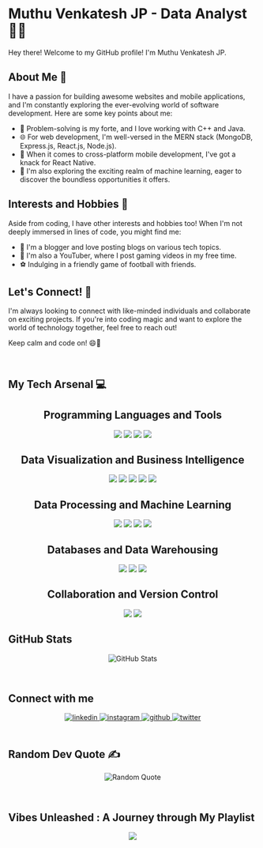 <!--### Hi there 👋-->


<!-- <div align="center">
<img src="https://github.com/Logeshwaran95/Logeshwaran95/assets/83328395/3a3f47c6-bf3f-4f3c-b140-dfe2cc0740c0" align="center" style="width: 100%" />
</div>
-->

  

# Muthu Venkatesh JP - Data Analyst 👨‍💻

Hey there! Welcome to my GitHub profile! I'm Muthu Venkatesh JP.

## About Me 📝

I have a passion for building awesome websites and mobile applications, and I'm constantly exploring the ever-evolving world of software development. Here are some key points about me:

- 🔨 Problem-solving is my forte, and I love working with C++ and Java.
- 🌐 For web development, I'm well-versed in the MERN stack (MongoDB, Express.js, React.js, Node.js).
- 📱 When it comes to cross-platform mobile development, I've got a knack for React Native.
- 🧠 I'm also exploring the exciting realm of machine learning, eager to discover the boundless opportunities it offers.

## Interests and Hobbies 🎯

Aside from coding, I have other interests and hobbies too! When I'm not deeply immersed in lines of code, you might find me:

- 📝 I'm a blogger and love posting blogs on various tech topics.
- 🎥 I'm also a YouTuber, where I post gaming videos in my free time.
- ⚽️ Indulging in a friendly game of football with friends.

## Let's Connect! 🤝

I'm always looking to connect with like-minded individuals and collaborate on exciting projects. If you're into coding magic and want to explore the world of technology together, feel free to reach out!

Keep calm and code on! 😄🚀

<br/>

## My Tech Arsenal 💻

<h2 align="center">Programming Languages and Tools</h2>

<p align="center">
<img src="https://img.shields.io/badge/Python-3776AB?style=for-the-badge&logo=python&logoColor=white" />
<img src="https://img.shields.io/badge/SQL-CC2927?style=for-the-badge&logo=postgresql&logoColor=white" />
<img src="https://img.shields.io/badge/Tableau-E97627?style=for-the-badge&logo=tableau&logoColor=white" />
<img src="https://img.shields.io/badge/Power%20BI-F2C811?style=for-the-badge&logo=powerbi&logoColor=white" />
</p>

<h2 align="center">Data Visualization and Business Intelligence</h2>

<p align="center">
<img src="https://img.shields.io/badge/Excel-217346?style=for-the-badge&logo=microsoftexcel&logoColor=white" />
<img src="https://img.shields.io/badge/PowerPoint-B7472A?style=for-the-badge&logo=microsoftpowerpoint&logoColor=white" />
<img src="https://img.shields.io/badge/Pandas-150458?style=for-the-badge&logo=pandas&logoColor=white" />
<img src="https://img.shields.io/badge/Matplotlib-1D96F5?style=for-the-badge&logo=matplotlib&logoColor=white" />
<img src="https://img.shields.io/badge/Plotly-3F4F75?style=for-the-badge&logo=plotly&logoColor=white" />
</p>

<h2 align="center">Data Processing and Machine Learning</h2>

<p align="center">
<img src="https://img.shields.io/badge/NumPy-013243?style=for-the-badge&logo=numpy&logoColor=white" />
<img src="https://img.shields.io/badge/SciPy-8CACC8?style=for-the-badge&logo=scipy&logoColor=white" />
<img src="https://img.shields.io/badge/Scikit_learn-F7931E?style=for-the-badge&logo=scikit-learn&logoColor=white" />
<img src="https://img.shields.io/badge/TensorFlow-FF6F00?style=for-the-badge&logo=tensorflow&logoColor=white" />
</p>

<h2 align="center">Databases and Data Warehousing</h2>

<p align="center">
<img src="https://img.shields.io/badge/MySQL-4479A1?style=for-the-badge&logo=mysql&logoColor=white" />
<img src="https://img.shields.io/badge/PostgreSQL-336791?style=for-the-badge&logo=postgresql&logoColor=white" />
<img src="https://img.shields.io/badge/MongoDB-47A248?style=for-the-badge&logo=mongodb&logoColor=white" />
</p>

<h2 align="center">Collaboration and Version Control</h2>

<p align="center">
<img src="https://img.shields.io/badge/Git-F05032?style=for-the-badge&logo=git&logoColor=white" />
<img src="https://img.shields.io/badge/GitHub-181717?style=for-the-badge&logo=github&logoColor=white" />
</p>


<h2>GitHub Stats</h2>
<p align="center">
  <img src="https://github-readme-stats.vercel.app/api/top-langs/?username=muthuvenkatesh17&theme=jolly&hide_border=false&include_all_commits=false&count_private=false&layout=compact" alt="GitHub Stats"/>
<!--   <img src="https://github-readme-stats.vercel.app/api/top-langs/?username=logeshwaran95&title_color=7A7ADB&icon_color=2234AE&text_color=D3D3D3&bg_color=0,000000,130F40"/> -->
</p>

  

<br/>  



## Connect with me  
<div align="center">
<a href="https://linkedin.com/in/logeshwaran-" target="_blank">
<img src=https://img.shields.io/badge/linkedin-%231E77B5.svg?&style=for-the-badge&logo=linkedin&logoColor=white alt=linkedin style="margin-bottom: 5px;" />
</a>
<a href="https://instagram.com/logeshsiva95" target="_blank">
<img src=https://img.shields.io/badge/instagram-%23000000.svg?&style=for-the-badge&logo=instagram&logoColor=white alt=instagram style="margin-bottom: 5px;" />
</a>
<a href="https://github.com/logeshwaran95" target="_blank">
<img src=https://img.shields.io/badge/github-%2324292e.svg?&style=for-the-badge&logo=github&logoColor=white alt=github style="margin-bottom: 5px;" />
</a>
<a href="https://twitter.com/Logeshwaran395" target="_blank">
<img src=https://img.shields.io/badge/twitter-%2300acee.svg?&style=for-the-badge&logo=twitter&logoColor=white alt=twitter style="margin-bottom: 5px;" />
</a>  
</div> 

<br/>

## Random Dev Quote ✍️ 
<p align="center">
  <img src="https://quotes-github-readme.vercel.app/api?type=horizontal&theme=radical" alt="Random Quote"/>
</p>


<br/>

## Vibes Unleashed : A Journey through My Playlist

<!--
## Github Stats  
<div align="center"><img src="https://github-readme-stats.vercel.app/api?username=logeshwaran95&show_icons=true&count_private=true&hide_border=true" align="center" style="width: 100%" /></div>  

<br/> 
 
-->



  


<div align="center"><img src="https://spotify-github-profile.vercel.app/api/view?uid=31sa2airhc76krdjpckbg7e3i42y&cover_image=true&theme=default&bar_color=53b14f&bar_color_cover=false" /></div>  

<br/>  

<!-- <div align="center">
<img src="https://komarev.com/ghpvc/?username=logeshwaran95&&style=flat-square" align="center" />
</div>   -->
  

<br/>  


